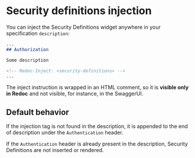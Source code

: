# Security definitions injection

You can inject the Security Definitions widget anywhere in your specification `description`:

```markdown
...
## Authorization

Some description

<!-- Redoc-Inject: <security-definitions> -->
...
```
The inject instruction is wrapped in an HTML comment, so it is **visible only in Redoc** and not visible, for instance, in the SwaggerUI.

## Default behavior

If the injection tag is not found in the description, it is appended to the end of description under the `Authentication` header.

If the `Authentication` header is already present in the description, Security Definitions are not inserted or rendered.
